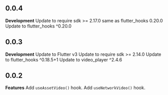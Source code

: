 ## 0.0.4

**Development**
Update to require sdk >= 2.17.0 same as flutter_hooks 0.20.0
Update to flutter_hooks ^0.20.0 

## 0.0.3

**Development**
Update to Flutter v3
Update to require sdk >= 2.14.0
Update to flutter_hooks ^0.18.5+1
Update to video_player ^2.4.6

## 0.0.2

**Features**
Add `useAssetVideo()` hook.
Add `useNetworkVideo()` hook.
